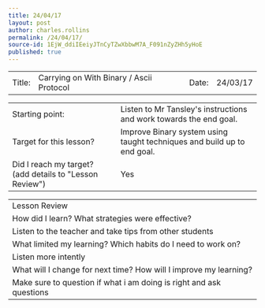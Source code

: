 ```yaml
---
title: 24/04/17
layout: post
author: charles.rollins
permalink: /24/04/17/
source-id: 1EjW_ddiIEeiyJTnCyTZwXbbwM7A_F091nZyZHh5yHoE
published: true
---
```

<table>
  <tr>
    <td>Title:  </td>
    <td>Carrying on With Binary / Ascii Protocol</td>
    <td> Date:  </td>
    <td>24/03/17</td>
  </tr>
</table>


<table>
  <tr>
    <td>Starting point:</td>
    <td>Listen to Mr Tansley's instructions and work towards the end goal. </td>
  </tr>
  <tr>
    <td>Target for this lesson?</td>
    <td>Improve Binary system using taught techniques and build up to end goal.</td>
  </tr>
  <tr>
    <td>Did I reach my target? 
(add details to "Lesson Review")</td>
    <td>Yes</td>
  </tr>
</table>


<table>
  <tr>
    <td>Lesson Review</td>
  </tr>
  <tr>
    <td>How did I learn? What strategies were effective? </td>
  </tr>
  <tr>
    <td>Listen to the teacher and take tips from other students</td>
  </tr>
  <tr>
    <td>What limited my learning? Which habits do I need to work on? </td>
  </tr>
  <tr>
    <td>Listen more intently</td>
  </tr>
  <tr>
    <td>What will I change for next time? How will I improve my learning?</td>
  </tr>
  <tr>
    <td>Make sure to question if what i am doing is right and ask questions</td>
  </tr>
</table>


